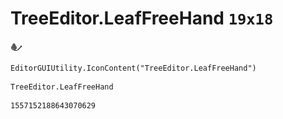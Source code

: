 # TreeEditor.LeafFreeHand `19x18`
<img src="/img/TreeEditor.LeafFreeHand.png" width=19 height=18>

``` CSharp
EditorGUIUtility.IconContent("TreeEditor.LeafFreeHand")
```
```
TreeEditor.LeafFreeHand
```
```
1557152188643070629
```
